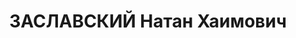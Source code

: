 ---
title: ЗАСЛАВСКИЙ Натан Хаимович
description: "1895 р., м. Білозери Черкаського р-ну Київської обл., єврей, з службовців,\
  \ чл. ВКП(б), освіта вища, начальник сектору тресту \"Руда\" Кривбасу. \n  27.10.1937\
  \ р.звинувачений у належності до к/рев. організації, розстріляний 28.10.1937 р.\
  \ \n  Реабілітований 25.07.1957 р."
---